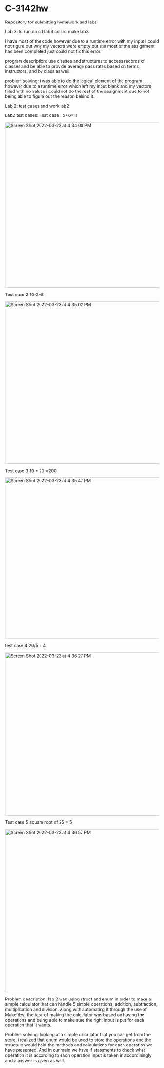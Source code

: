 # C-3142hw
Repository for submitting homework and labs

Lab 3: to run do 
cd lab3
cd src
make lab3

i have most of the code however due to a runtime error with my input i could not figure out why my vectors were empty but still most of the assignment has been completed just could not fix this error.

program description: use classes and structures to access records of classes and be able to provide average pass rates based on terms, instructors, and by class as well.

problem solving: i was able to do the logical element of the program however due to a runtime error which left my input blank and my vectors filled with no values i could not do the rest of the assignment due to not being able to figure out the reason behind it.






































Lab 2: test cases and work lab2

Lab2 test cases:
Test case 1 5+6=11


<img width="541" alt="Screen Shot 2022-03-23 at 4 34 08 PM" src="https://user-images.githubusercontent.com/61560252/159791306-1a8f6ef5-4ccc-4dc0-9186-f25c6b953640.png">

Test case 2 10-2=8


<img width="531" alt="Screen Shot 2022-03-23 at 4 35 02 PM" src="https://user-images.githubusercontent.com/61560252/159791443-960fd84c-9ed0-4987-9f4e-253986b3a342.png">

Test case 3 10 * 20 =200


<img width="527" alt="Screen Shot 2022-03-23 at 4 35 47 PM" src="https://user-images.githubusercontent.com/61560252/159791647-62594de1-c61a-4186-b926-486cacc16584.png">

test case 4 20/5 = 4


<img width="533" alt="Screen Shot 2022-03-23 at 4 36 27 PM" src="https://user-images.githubusercontent.com/61560252/159791715-74597fa8-1e38-4c52-b447-1cc6a290449a.png">

Test case 5 square root of 25 = 5



<img width="533" alt="Screen Shot 2022-03-23 at 4 36 57 PM" src="https://user-images.githubusercontent.com/61560252/159791822-60dd6aea-c71f-40bb-94cf-937f04974f83.png">


Problem description:
  lab 2 was using struct and enum in order to make a simple calculator that can handle 5 simple operations, addition, subtraction, multiplication and division. Along with automating it through the use of Makefiles, the task of making the calculator was based on having the operations and being able to make sure the right input is put for each operation that it wants.
  
 Problem solving: looking at a simple calculator that you can get from the store, i realized that enum would be used to store the operations and the structure would hold the methods and calculations for each operation we have presented. And in our main we have if statements to check what operation it is according to each operation input is taken in accordiningly and a answer is given as well. 
 
 
  
  
